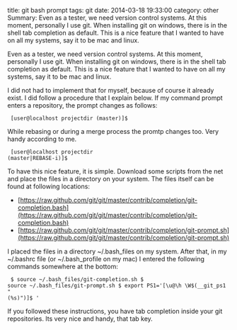 title: git bash prompt
tags: git
date: 2014-03-18 19:33:00
category: other
Summary: Even as a tester, we need version control systems. At this moment, personally I use git. When installing git on windows, there is in the shell tab completion as default. This is a nice feature that I wanted to have on all my systems, say it to be mac and linux.


Even as a tester, we need version control systems. At this moment, personally I use git. When installing git on windows, there is in the shell tab completion as default. This is a nice feature that I wanted to have on all my systems, say it to be mac and linux.

I did not had to implement that for myself, because of course it already exist. I did follow a procedure that I explain below. If my command prompt enters a repository, the prompt changes as follows:

<code class="bash"><pre>
[user@localhost projectdir (master)]$
</pre></code>


While rebasing or during a merge process the promtp changes too. Very handy according to me.

<code class="bash"><pre>
[user@localhost projectdir (master|REBASE-i)]$
</pre></code>

To have this nice feature, it is simple. Download some scripts from the net and place the files in a directory on your system. The files itself can be found at following locations:

* [https://raw.github.com/git/git/master/contrib/completion/git-completion.bash](https://raw.github.com/git/git/master/contrib/completion/git-completion.bash)
* [https://raw.github.com/git/git/master/contrib/completion/git-prompt.sh](https://raw.github.com/git/git/master/contrib/completion/git-prompt.sh)

I placed the files in a directory ~/.bash_files on my system. After that, in my ~/.bashrc file (or ~/.bash_profile on my mac) I entered the following commands somewhere at the bottom:

<code class="bash"><pre>
$ source ~/.bash_files/git-completion.sh
$ source ~/.bash_files/git-prompt.sh
$ export PS1='[\u@\h \W$(__git_ps1 " (%s)")]\$ '
</pre></code>

If you followed these instructions, you have tab completion inside your git repositories. Its very nice and handy, that tab key.

